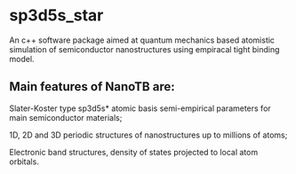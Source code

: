 # sp3d5s_star

An c++ software package aimed at quantum mechanics based atomistic simulation of semiconductor nanostructures using empiracal tight binding model. 

## Main features of NanoTB are: 

Slater-Koster type sp3d5s* atomic basis semi-empirical parameters for main semiconductor materials; 

1D, 2D and 3D periodic structures of nanostructures up to millions of atoms; 

Electronic band structures, density of states projected to local atom orbitals.
